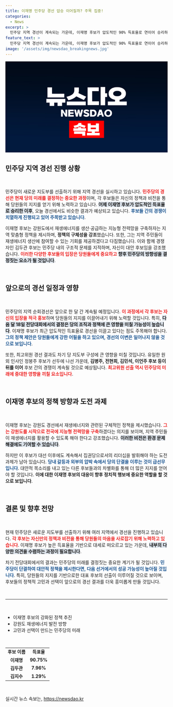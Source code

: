 ```yaml
---
title: 이재명 민주당 경선 압승 이어질까? 주목 집중!
categories:
  - News
excerpt: >
  민주당 지역 경선이 계속되는 가운데, 이재명 후보가 압도적인 90% 득표율로 연이어 승리하고 있습니다. 강원·대구·경북에서의 후보별 전략과 향후 경선 일정이 주목받고 있습니다. 클릭해 자세한 내용을 확인하세요!
feature_text: >
  민주당 지역 경선이 계속되는 가운데, 이재명 후보가 압도적인 90% 득표율로 연이어 승리하고 있습니다. 강원·대구·경북에서의 후보별 전략과 향후 경선 일정이 주목받고 있습니다. 클릭해 자세한 내용을 확인하세요!
image: '/assets/img/newsdao_breakingnews.jpg'
---
```


<p><img src="/assets/img/newsdao_breakingnews.jpg" alt="bookingtag 속보" /></p>

<h2 data-ke-size="size26">민주당 지역 경선 진행 상황</h2>

<p data-ke-size="size16">&nbsp;</p>

<p>민주당이 새로운 지도부를 선출하기 위해 지역 경선을 실시하고 있습니다. <b><span style="color: #ee2323;">민주당의 경선은 현재 당의 미래를 결정하는 중요한 과정</span></b>이며, 각 후보들은 자신의 정책과 비전을 통해 당원들의 지지를 얻기 위해 노력하고 있습니다. <b><span style="background-color: #21538527;">어제 이재명 후보가 압도적인 득표율로 승리한 이후</span></b>, 오늘 경선에서도 비슷한 결과가 예상되고 있습니다. <b><span style="color: #1a5490;">후보들 간의 경쟁이 치열하게 진행되고 있어 주목받고 있습니다</span></b>.</p>

<p>이재명 후보는 강원도에서 재생에너지를 생산·공급하는 지능형 전력망을 구축하자는 지역 맞춤형 정책을 제시하며, <b>정책의 구체성을 강조</b>했습니다. 또한, 그는 지역 주민들이 재생에너지 생산에 참여할 수 있는 기회를 제공하겠다고 다짐했습니다. 이와 함께 경쟁자인 김두관 후보는 민주당 내의 구조적 문제를 지적하며, 자신이 대안 후보임을 강조했습니다. <b><span style="color: #ee2323;">이러한 다양한 후보들의 입장은 당원들에게 중요하고</span></b> <b><span style="background-color: #21538527;">향후 민주당의 방향성을 결정짓는 요소가 될 것입니다</span></b>.</p>

<p data-ke-size="size16">&nbsp;</p>

<h2 data-ke-size="size26">앞으로의 경선 일정과 영향</h2>

<p data-ke-size="size16">&nbsp;</p>

<p>민주당의 지역 순회경선은 앞으로 한 달 간 계속될 예정입니다. <b><span style="color: #ee2323;">이 과정에서 각 후보는 자신의 입장을 적극 홍보</span></b>하며 당원들의 지지를 이끌어내기 위해 노력할 것입니다. 특히, <b><span style="background-color: #21538527;">다음 달 18일 전당대회에서의 결정은 당의 조직과 정책에 큰 영향을 미칠 가능성이 높습니다</span></b>. 이재명 후보가 최근 압도적인 득표율로 경선을 이끌고 있다는 점도 주목해야 합니다. <b><span style="color: #1a5490;">그의 정책 제안은 당원들에게 강한 어필을 하고 있으며, 경선의 이변은 일어나지 않을 것으로 보입니다</span></b>.</p>

<p>또한, 최고위원 경선 결과도 차기 당 지도부 구성에 큰 영향을 미칠 것입니다. 유일한 원외 인사인 정봉주 후보가 선두에 나선 가운데, <b>김병주, 전현희, 김민석, 이언주 후보 등이 뒤를 이어</b> 후보 간의 경쟁이 계속될 것으로 예상됩니다. <b><span style="color: #ee2323;">최고위원 선출 역시 민주당의 미래에 중대한 영향을 끼칠 요소입니다</span></b>.</p>

<p data-ke-size="size16">&nbsp;</p>

<h2 data-ke-size="size26">이재명 후보의 정책 방향과 도전 과제</h2>

<p data-ke-size="size16">&nbsp;</p>

<p>이재명 후보는 강원도 경선에서 재생에너지와 관련된 구체적인 정책을 제시했습니다. <b><span style="color: #ee2323;">그는 강원도를 시작으로 전국에 지능형 전력망을 구축</span></b>하겠다는 의지를 보이며, 지역 주민들이 재생에너지를 활용할 수 있도록 해야 한다고 강조했습니다. <b><span style="background-color: #21538527;">이러한 비전은 환경 문제 해결에도 기여할 수 있습니다</span></b>.</p>

<p>하지만 이 후보가 대선 이후에도 계속해서 집권당으로서의 리더십을 발휘해야 하는 도전 과제가 남아 있습니다. <b><span style="color: #1a5490;">당내 갈등과 외부의 압박 속에서 당의 단결을 이루는 것이 급선무입니다</span></b>. 대안적 목소리를 내고 있는 다른 후보들과의 차별화를 통해 더 많은 지지를 얻어야 할 것입니다. <b>이에 대한 이재명 후보의 대응이 향후 정치적 행보에 중요한 역할을 할 것으로 보입니다</b>.</p>

<p data-ke-size="size16">&nbsp;</p>

<h2 data-ke-size="size26">결론 및 향후 전망</h2>

<p data-ke-size="size16">&nbsp;</p>

<p>현재 민주당은 새로운 지도부를 선출하기 위해 여러 지역에서 경선을 진행하고 있습니다. <b><span style="color: #ee2323;">각 후보는 자신만의 정책과 비전을 통해 당원들의 마음을 사로잡기 위해 노력하고 있습니다</span></b>. 이재명 후보가 높은 득표율을 기반으로 대세로 떠오르고 있는 가운데, <b><span style="background-color: #21538527;">내부의 다양한 의견을 수렴하는 과정이 필요합니다</span></b>. </p>

<p>차기 전당대회에서의 결과는 민주당의 미래를 결정짓는 중요한 계기가 될 것입니다. <b><span style="color: #1a5490;">민주당이 단결하여 대안적 정책을 제시한다면, 다음 선거에서의 성공 가능성이 높아질 것입니다</span></b>. 특히, 당원들의 지지를 기반으로한 대표 후보의 선출이 이루어질 것으로 보이며, 후보들의 정책적 고민과 선택이 앞으로의 경선 결과를 더욱 흥미롭게 만들 것입니다. </p>

<p data-ke-size="size16">&nbsp;</p>

<hr>

<p data-ke-size="size16">&nbsp;</p>

<ul>
    <li>이재명 후보의 강화된 정책 추진</li>
    <li>강원도 재생에너지 발전 방향</li>
    <li>고민과 선택이 만드는 민주당의 미래</li>
</ul>

<p data-ke-size="size16">&nbsp;</p>

<table style="width: 100%;">
    <tr>
        <td style="text-align: center; height: 17px;"><b>후보 이름</b></td>
        <td style="text-align: center; height: 17px;"><b>득표율</b></td>
    </tr>
    <tr>
        <td style="text-align: center; height: 17px;"><b>이재명</b></td>
        <td style="text-align: center; height: 17px;"><b>90.75%</b></td>
    </tr>
    <tr>
        <td style="text-align: center; height: 17px;"><b>김두관</b></td>
        <td style="text-align: center; height: 17px;"><b>7.96%</b></td>
    </tr>
    <tr>
        <td style="text-align: center; height: 17px;"><b>김지수</b></td>
        <td style="text-align: center; height: 17px;"><b>1.29%</b></td>
    </tr>
</table>

<p data-ke-size="size16">&nbsp;</p>
실시간 뉴스 속보는, <a href="https://newsdao.kr" rel="dofollow">https://newsdao.kr</a>


